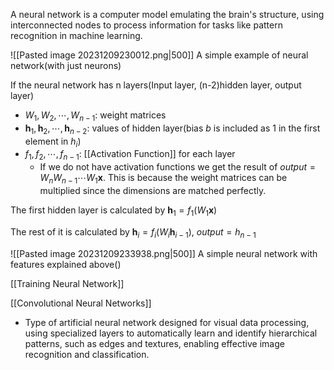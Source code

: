 A neural network is a computer model emulating the brain's structure, using interconnected nodes to process information for tasks like pattern recognition in machine learning.

![[Pasted image 20231209230012.png|500]]
A simple example of neural network(with just neurons)

If the neural network has n layers(Input layer, (n-2)hidden layer, output layer)
- $W_1, W_2,\cdots,W_{n-1}$: weight matrices
- $\textbf{h}_1, \textbf{h}_2, \cdots, \textbf{h}_{n-2}$: values of hidden layer(bias $b$ is included as 1 in the first element in $h_i$)
- $f_1,f_2,\cdots,f_{n-1}$: [[Activation Function]] for each layer
	- If we do not have activation functions we get the result of $output = W_nW_{n-1}\cdots W_1\textbf{x}$. This is because the weight matrices can be multiplied since the dimensions are matched perfectly.

The first hidden layer is calculated by $\textbf{h}_1 = f_1(W_1\textbf{x})$   

The rest of it is calculated by $\textbf{h}_i =f_i(W_i\textbf{h}_{i-1})$, $output = h_{n-1}$ 

![[Pasted image 20231209233938.png|500]]
A simple neural network with features explained above()

[[Training Neural Network]]


[[Convolutional Neural Networks]]
- Type of artificial neural network designed for visual data processing, using specialized layers to automatically learn and identify hierarchical patterns, such as edges and textures, enabling effective image recognition and classification.

